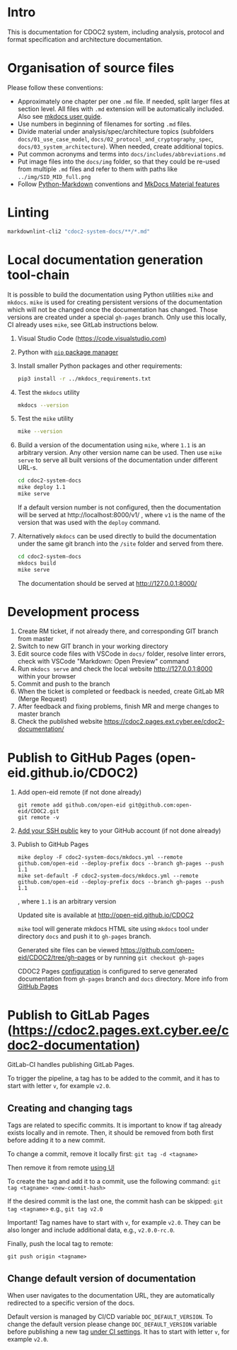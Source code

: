 # Intro

This is documentation for CDOC2 system, including analysis, protocol and format specification and architecture documentation.

# Organisation of source files

Please follow these conventions:

* Approximately one chapter per one `.md` file. If needed, split larger files at section level. All files with `.md` extension will be automatically included. Also see [mkdocs user guide](https://www.mkdocs.org/user-guide/writing-your-docs/).
* Use numbers in beginning of filenames for sorting `.md` files.
* Divide material under analysis/spec/architecture topics (subfolders `docs/01_use_case_model`, `docs/02_protocol_and_cryptography_spec`, `docs/03_system_architecture`). When needed, create additional topics.
* Put common acronyms and terms into `docs/includes/abbreviations.md`
* Put image files into the `docs/img` folder, so that they could be re-used from multiple `.md` files and refer to them with paths like `../img/SID_MID_full.png`
* Follow [Python-Markdown](https://python-markdown.github.io/#features) conventions and [MkDocs Material features](https://squidfunk.github.io/mkdocs-material/reference/)

# Linting

```bash
markdownlint-cli2 "cdoc2-system-docs/**/*.md"
```

# Local documentation generation tool-chain

It is possible to build the documentation using Python utilities `mike` and `mkdocs`. `mike` is used for creating persistent versions of the documentation which will not be changed once the documentation has changed. Those versions are created under a special `gh-pages` branch. Only use this locally, CI already uses `mike`, see GitLab instructions below. 

1. Visual Studio Code (<https://code.visualstudio.com>)
2. Python with [`pip` package manager](<https://packaging.python.org/en/latest/tutorials/installing-packages/#ensure-you-can-run-pip-from-the-command-line>)
3. Install smaller Python packages and other requirements:

    ```bash
    pip3 install -r ../mkdocs_requirements.txt
    ```

4. Test the `mkdocs` utility

    ```bash
    mkdocs --version
    ```

5. Test the `mike` utility

    ```bash
    mike --version
    ```

6. Build a version of the documentation using `mike`, where `1.1` is an arbitrary version. Any other version name can be used. Then use `mike serve` to serve all built versions of the documentation under different URL-s.

    ```bash
    cd cdoc2-system-docs
    mike deploy 1.1
    mike serve
    ```

    If a default version number is not configured, then the documentation will be served at http://localhost:8000/v1/ , where `v1` is the name of the version that was used with the `deploy` command.

7. Alternatively `mkdocs` can be used directly to build the documentation under the same git branch into the `/site` folder and served from there.

    ```bash
    cd cdoc2-system-docs
    mkdocs build
    mike serve
    ```

    The documentation should be served at http://127.0.0.1:8000/

# Development process

1. Create RM ticket, if not already there, and corresponding GIT branch from master
2. Switch to new GIT branch in your working directory
3. Edit source code files with VSCode in `docs/` folder, resolve linter errors, check with VSCode "Markdown: Open Preview" command
4. Run `mkdocs serve` and check the local website <http://127.0.0.1:8000> within your browser
5. Commit and push to the branch
6. When the ticket is completed or feedback is needed, create GitLab MR (Merge Request)
7. After feedback and fixing problems, finish MR and merge changes to master branch
8. Check the published website <https://cdoc2.pages.ext.cyber.ee/cdoc2-documentation/>

# Publish to GitHub Pages (open-eid.github.io/CDOC2) 

1. Add open-eid remote (if not done already)

   ```
   git remote add github.com/open-eid git@github.com:open-eid/CDOC2.git
   git remote -v   
   ```
2. [Add your SSH public](https://docs.github.com/en/authentication/connecting-to-github-with-ssh/adding-a-new-ssh-key-to-your-github-account) key to your GitHub account  (if not done already)
3. Publish to GitHub Pages
 
   ```
   mike deploy -F cdoc2-system-docs/mkdocs.yml --remote github.com/open-eid --deploy-prefix docs --branch gh-pages --push 1.1
   mike set-default -F cdoc2-system-docs/mkdocs.yml --remote github.com/open-eid --deploy-prefix docs --branch gh-pages --push 1.1
   ```
   , where `1.1` is an arbitrary version
   
   Updated site is available at <http://open-eid.github.io/CDOC2>
   
   `mike` tool will generate mkdocs HTML site using `mkdocs` tool under directory `docs` and push it to `gh-pages` branch.
   
   Generated site files can be viewed https://github.com/open-eid/CDOC2/tree/gh-pages or by running
   `git checkout gh-pages`
    
   CDOC2 Pages [configuration](https://github.com/open-eid/CDOC2/settings/pages) is configured to serve generated documentation from `gh-pages` branch and `docs` directory.
   More info from [GitHub Pages](https://docs.github.com/en/pages/getting-started-with-github-pages/configuring-a-publishing-source-for-your-github-pages-site#publishing-from-a-branch) 
   
# Publish to GitLab Pages (https://cdoc2.pages.ext.cyber.ee/cdoc2-documentation)

  GitLab-CI handles publishing GitLab Pages.

  To trigger the pipeline, a tag has to be added to the commit, and it has to start with letter `v`, for example `v2.0`.

## Creating and changing tags

Tags are related to specific commits. It is important to know if tag already exists locally and in remote. Then, it should be removed from both first before adding it to a new commit.

To change a commit, remove it locally first:
`git tag -d <tagname>`

Then remove it from remote [using UI](https://gitlab.ext.cyber.ee/cdoc2/cdoc2-documentation/-/tags)

To create the tag and add it to a commit, use the following command:
`git tag <tagname> <new-commit-hash>`

If the desired commit is the last one, the commit hash can be skipped:
`git tag <tagname>` e.g., `git tag v2.0`

Important! Tag names have to start with `v`, for example `v2.0`. They can be also longer and include additional data, e.g., `v2.0.0-rc.0`.

Finally, push the local tag to remote:

`git push origin <tagname>`

## Change default version of documentation

When user navigates to the documentation URL, they are automatically redirected to a specific version of the docs.

Default version is managed by CI/CD variable `DOC_DEFAULT_VERSION`. To change the default version please change `DOC_DEFAULT_VERSION` variable before publishing a new tag [under CI settings](https://gitlab.ext.cyber.ee/cdoc2/cdoc2-documentation/-/settings/ci_cd). It has to start with letter `v`, for example `v2.0`.
